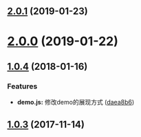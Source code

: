 <a name="2.0.1"></a>
## [2.0.1](https://github.com/tinper-bee/switch/compare/v2.0.0...v2.0.1) (2019-01-23)



<a name="2.0.0"></a>
# [2.0.0](https://github.com/tinper-bee/switch/compare/v1.0.4...v2.0.0) (2019-01-22)



<a name="1.0.4"></a>
## [1.0.4](https://github.com/tinper-bee/switch/compare/1.0.3...v1.0.4) (2018-01-16)


### Features

* **demo.js:** 修改demo的展现方式 ([daea8b6](https://github.com/tinper-bee/switch/commit/daea8b6))



<a name="1.0.3"></a>
## [1.0.3](https://github.com/tinper-bee/switch/compare/0.0.1...1.0.3) (2017-11-14)



